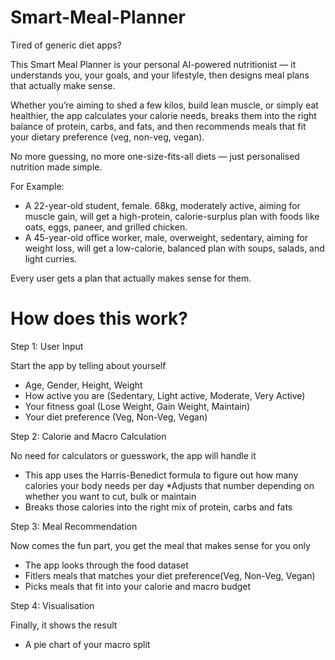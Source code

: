 # Smart-Meal-Planner
Tired of generic diet apps?

This Smart Meal Planner is your personal AI-powered nutritionist — it understands you, your goals, and your lifestyle, then designs meal plans that actually make sense.

Whether you’re aiming to shed a few kilos, build lean muscle, or simply eat healthier, the app calculates your calorie needs, breaks them into the right balance of protein, carbs, and fats, and then recommends meals that fit your dietary preference (veg, non-veg, vegan).

No more guessing, no more one-size-fits-all diets — just personalised nutrition made simple.

For Example:

* A 22-year-old student, female. 68kg, moderately active, aiming for muscle gain, will get a high-protein, calorie-surplus plan with foods like oats, eggs, paneer, and grilled chicken.
* A 45-year-old office worker, male, overweight, sedentary, aiming for weight loss, will get a low-calorie, balanced plan with soups, salads, and light curries.
  
Every user gets a plan that actually makes sense for them.

# How does this work?

Step 1:
User Input

Start the app by telling about yourself

  * Age, Gender, Height, Weight
  * How active you are (Sedentary, Light active, Moderate, Very Active)
  * Your fitness goal (Lose Weight, Gain Weight, Maintain)
  * Your diet preference (Veg, Non-Veg, Vegan)
  
Step 2: 
Calorie and Macro Calculation

No need for calculators or guesswork, the app will handle it 

  * This app uses the Harris-Benedict formula to figure out how  many calories your body needs per day
  *Adjusts that number depending on whether you want to cut, bulk or maintain
  * Breaks those calories into the right mix of protein, carbs and fats 
  
Step 3: 
Meal Recommendation

Now comes the fun part, you get the meal that makes sense for you only  

  * The app looks through the food dataset
  * Fitlers meals that matches your diet preference(Veg, Non-Veg, Vegan)
  * Picks meals that fit into your calorie and macro budget

Step 4: 
Visualisation

Finally, it shows the result

  * A pie chart of your macro split
